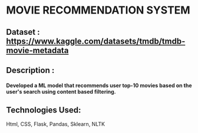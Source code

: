 # MOVIE RECOMMENDATION SYSTEM

## Dataset : https://www.kaggle.com/datasets/tmdb/tmdb-movie-metadata

## Description : 
#### Developed a ML model that recommends user top-10 movies based on the user's search using content based filtering.

## Technologies Used: 
Html, CSS, Flask, Pandas, Sklearn, NLTK
